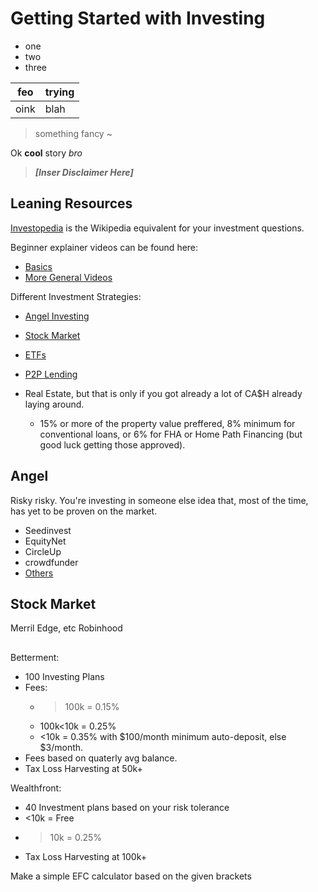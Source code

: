# Getting Started with Investing
- one
- two
- three

feo | trying
--- | ---
oink | blah

> something fancy ~

Ok **cool** story *bro*

> **_[Inser Disclaimer Here]_**

## Leaning Resources

[Investopedia](http://www.investopedia.com) is the Wikipedia equivalent for your investment questions.

Beginner explainer videos can be found here: 
* [Basics](http://www.investopedia.com/video/series/investing/ "Investing Basics") 
* [More General Videos](http://www.investopedia.com/video/ "All Videos")

Different Investment Strategies:
* [Angel Investing](#angel)
* [Stock Market](#stockmarket)
* [ETFs](#etfs)
* [P2P Lending](#p2p)

* Real Estate, but that is only if you got already a lot of CA$H already laying around.
  * 15% or more of the property value preffered, 8% minimum for conventional loans, or 6% for FHA or Home Path Financing (but good luck getting those approved).


## Angel
Risky risky. You're investing in someone else idea that, most of the time, has yet to be proven on the market.
* Seedinvest
* EquityNet
* CircleUp
* crowdfunder
* [Others](http://www.crowdcrux.com/top-10-equity-crowdfunding-websites-for-startups/)

## Stock Market
Merril Edge, etc
Robinhood


## 
Betterment:
* 100 Investing Plans
* Fees:
  * >100k = 0.15%
  * 100k<10k = 0.25%
  * <10k = 0.35% with $100/month minimum auto-deposit, else $3/month.
* Fees based on quaterly avg balance.
* Tax Loss Harvesting at 50k+

Wealthfront:
* 40 Investment plans based on your risk tolerance
* <10k = Free
* >10k = 0.25%
* Tax Loss Harvesting at 100k+


Make a simple EFC calculator based on the given brackets
